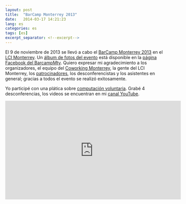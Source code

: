 ```yaml
---
layout: post
title:  "BarCamp Monterrey 2013"
date:   2014-03-17 14:21:23
lang: es
categories: es
tags: [es]
excerpt_separator: <!--excerpt-->
---
```


El 9 de noviembre de 2013 se llevó a cabo el [BarCamp Monterrey
2013](http://www.barcampmty.org "BarCamp Monterrey") en el [LCI
Monterrey](http://www.lcimonterrey.com.mx "LCI Monterrey"). Un [álbum de fotos
del
evento](https://www.facebook.com/media/set/?set=a.397882686981052.1073741831.136007856501871&type=3
"BarCamp Monterrey 2013") está disponible en la [página Facebook del
BarcampMty](https://www.facebook.com/BarcampMty "BarCampMty@Facebook"). Quiero
expresar mi agradecimiento a los organizadores, el equipo del [Coworking
Monterrey](http://coworkingmty.com "Coworking Monterrey"), la gente del LCI
Monterrey, los [patrocinadores](http://www.barcampmty.org/#patrocinadores
"Patrocinadores del BarCamp Monterrey 2013"), los desconferencistas y los
asistentes en general; gracias a todos el evento se realizó exitosamente.
<!--excerpt-->

Yo participé con una plática sobre [computación
voluntaria](http://lopezpedro.net/volunteer-computing "Volunteer computing").
Grabé 4 desconferencias, los videos se encuentran en mi [canal
YouTube](https://www.youtube.com/playlist?list=PLrJXVc9tUY-fdUkQqVbACs0p6ufJdJWG_).

<iframe width="560" height="315" src="https://www.youtube.com/embed/videoseries?list=PLrJXVc9tUY-fdUkQqVbACs0p6ufJdJWG_" frameborder="0" allowfullscreen></iframe>
